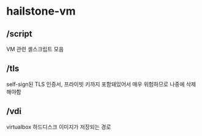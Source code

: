 # hailstone-vm

## /script
VM 관련 셸스크립트 모음

## /tls
self-sign된 TLS 인증서, 프라이빗 키까지 포함돼있어서 매우 위험하므로 나중에 삭제해야함

## /vdi
virtualbox 하드디스크 이미지가 저장되는 경로

